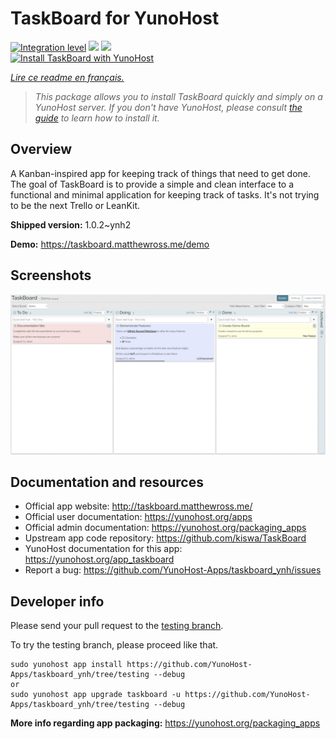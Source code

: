<!--
N.B.: This README was automatically generated by https://github.com/YunoHost/apps/tree/master/tools/README-generator
It shall NOT be edited by hand.
-->

# TaskBoard for YunoHost

[![Integration level](https://dash.yunohost.org/integration/taskboard.svg)](https://dash.yunohost.org/appci/app/taskboard) ![](https://ci-apps.yunohost.org/ci/badges/taskboard.status.svg) ![](https://ci-apps.yunohost.org/ci/badges/taskboard.maintain.svg)  
[![Install TaskBoard with YunoHost](https://install-app.yunohost.org/install-with-yunohost.svg)](https://install-app.yunohost.org/?app=taskboard)

*[Lire ce readme en français.](./README_fr.md)*

> *This package allows you to install TaskBoard quickly and simply on a YunoHost server.
If you don't have YunoHost, please consult [the guide](https://yunohost.org/#/install) to learn how to install it.*

## Overview

A Kanban-inspired app for keeping track of things that need to get done.
The goal of TaskBoard is to provide a simple and clean interface to a functional and minimal application for keeping track of tasks. It's not trying to be the next Trello or LeanKit.

**Shipped version:** 1.0.2~ynh2

**Demo:** https://taskboard.matthewross.me/demo

## Screenshots

![](./doc/screenshots/screenshots.png)

## Documentation and resources

* Official app website: http://taskboard.matthewross.me/
* Official user documentation: https://yunohost.org/apps
* Official admin documentation: https://yunohost.org/packaging_apps
* Upstream app code repository: https://github.com/kiswa/TaskBoard
* YunoHost documentation for this app: https://yunohost.org/app_taskboard
* Report a bug: https://github.com/YunoHost-Apps/taskboard_ynh/issues

## Developer info

Please send your pull request to the [testing branch](https://github.com/YunoHost-Apps/taskboard_ynh/tree/testing).

To try the testing branch, please proceed like that.
```
sudo yunohost app install https://github.com/YunoHost-Apps/taskboard_ynh/tree/testing --debug
or
sudo yunohost app upgrade taskboard -u https://github.com/YunoHost-Apps/taskboard_ynh/tree/testing --debug
```

**More info regarding app packaging:** https://yunohost.org/packaging_apps